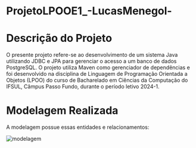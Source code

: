 # ProjetoLPOOE1_-LucasMenegol-

# Descrição do Projeto
O presente projeto refere-se ao desenvolvimento de um sistema Java utilizando JDBC e JPA para gerenciar o acesso a um banco de dados PostgreSQL. O projeto utiliza Maven como gerenciador de dependências e foi desenvolvido na disciplina de Linguagem de Programação Orientada a Objetos (LPOO) do curso de Bacharelado em Ciências da Computação do IFSUL, Câmpus Passo Fundo, durante o período letivo 2024-1.

# Modelagem Realizada
A modelagem possue essas entidades e relacionamentos:

![modelagem](https://github.com/user-attachments/assets/02b78639-7735-4e1c-b8af-d75133d6dd1f)

